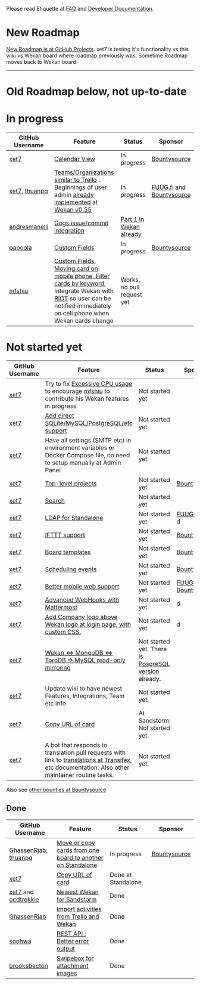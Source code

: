 Please read Etiquette at [FAQ](https://github.com/wekan/wekan/wiki/FAQ) and [Developer Documentation](https://github.com/wekan/wekan/wiki/Developer-Documentation).

# New Roadmap

[New Roadmap is at GitHub Projects](https://github.com/wekan/wekan/projects/2). xet7 is testing it's functionality vs this wiki vs Wekan board where roadmap previously was. Sometime Roadmap moves back to Wekan board.

***

# Old Roadmap below, not up-to-date

# In progress

GitHub Username | Feature | Status | Sponsor
------------ | ------------- | ------------ | ------------
[xet7](https://github.com/xet7) | [Calendar View](https://github.com/wekan/wekan/issues/808) | In progress | [Bountysource](https://www.bountysource.com/issues/41780513-add-feature-calendar-view)
[xet7](https://github.com/xet7), [thuanpq ](https://github.com/thuanpq) | [Teams/Organizations similar to Trello](https://github.com/wekan/wekan/issues/802) . Beginnings of user admin [already implemented](https://github.com/wekan/wekan/pull/1325) at [Wekan v0.55](https://github.com/wekan/wekan/blob/devel/CHANGELOG.md#v055-2017-11-19-wekan-release) | In progress | [FUUG.fi](https://fuug.fi/2017/wekan-kanban-taulun-perustoimintojen-kehitys-alkuun/) and [Bountysource](https://www.bountysource.com/issues/41780380-add-feature-teams-organizations-similar-to-trello)
[andresmanelli](https://github.com/andresmanelli) | [Gogs issue/commit integration](https://github.com/wekan/wekan/issues/253) | [Part 1 in Wekan already](https://github.com/wekan/wekan/pull/1189) |
[papoola](https://github.com/papoola) | [Custom Fields](https://github.com/wekan/wekan/issues/807) | In progress | [Bountysource](https://www.bountysource.com/issues/41780302-add-feature-move-or-copy-cards-from-one-board-to-another)
[mfshiu](https://github.com/mfshiu) | [Custom Fields, Moving card on mobile phone, Filter cards by keyword](https://github.com/wekan/wekan/issues/1022#issuecomment-337646110), Integrate Wekan with [RIOT](http://riot.im) so user can be notified immediately on cell phone when Wekan cards change | Works, no pull request yet

# Not started yet

GitHub Username | Feature | Status | Sponsor
------------ | ------------- | ------------ | ------------
[xet7](https://github.com/xet7) | Try to fix [Excessive CPU usage](https://github.com/wekan/wekan-mongodb/issues/2) to encourage [mfshiu](https://github.com/mfshiu) to contribute his Wekan features in progress | Not started yet |
[xet7](https://github.com/xet7) | [Add direct SQLite/MySQL/PostgreSQL/etc support](https://github.com/wekan/wekan/issues/787) | Not started yet |
[xet7](https://github.com/xet7) | Have all settings (SMTP etc) in environment variables or Docker Compose file, no need to setup manually at Admin Panel | Not started yet |
[xet7](https://github.com/xet7) | [Top-level projects](https://github.com/wekan/wekan/issues/641) | Not started yet | [Bountysource](https://www.bountysource.com/issues/36035028-top-level-projects)
[xet7](https://github.com/xet7) | [Search](https://github.com/wekan/wekan/issues/552) | Not started yet |
[xet7](https://github.com/xet7) | [LDAP for Standalone](https://github.com/wekan/wekan/issues/119) | Not started yet | [FUUG.fi](https://fuug.fi/2017/wekan-kanban-taulun-perustoimintojen-kehitys-alkuun/) and d
[xet7](https://github.com/xet7) | [IFTTT support](https://github.com/wekan/wekan/issues/1160) | Not started yet | [Bountysource](https://www.bountysource.com/issues/47991500-feature-request-if-this-then-that-style-support-i-e-recurring-cards)
[xet7](https://github.com/xet7) | [Board templates](https://github.com/wekan/wekan/issues/786) | Not started yet | [Bountysource](https://www.bountysource.com/issues/41724710-add-feature-board-templates)
[xet7](https://github.com/xet7) | [Scheduling events](https://github.com/wekan/wekan/issues/1101) | Not started yet | [Bountysource](https://www.bountysource.com/issues/46762619-scheduling-events)
[xet7](https://github.com/xet7) | [Better mobile web support](https://github.com/wekan/wekan/issues/953) | Not started yet | [FUUG.fi](https://fuug.fi/2017/wekan-kanban-taulun-perustoimintojen-kehitys-alkuun/) and<br /> [Bountysource](https://www.bountysource.com/issues/43608850-hard-sometimes-impossible-to-use-wekan-on-mobile-android-ios-because-of-ui-ux-issues) | In progress | [FUUG.fi](https://fuug.fi/2017/wekan-kanban-taulun-perustoimintojen-kehitys-alkuun/) and [Bountysource](https://www.bountysource.com/issues/41780380-add-feature-teams-organizations-similar-to-trello)
[xet7](https://github.com/xet7) | [Advanced WebHooks with Mattermost](https://github.com/wekan/wekan/issues/1297) | Not started yet | d
[xet7](https://github.com/xet7) | [Add Company logo above Wekan logo at login page, with custom CSS.](https://github.com/wekan/wekan/issues/1196) | Not started yet | d
[xet7](https://github.com/xet7) | [Wekan <=> MongoDB <=> ToroDB => MySQL read-only mirroring](https://github.com/torodb/stampede/issues/203) | Not started yet. There is [PosgreSQL version](https://github.com/wekan/wekan-postgresql) already. |
[xet7](https://github.com/xet7) | Update wiki to have newest Features, Integrations, Team etc info | Not started yet. |
[xet7](https://github.com/xet7) | [Copy URL of card](https://github.com/wekan/wekan/issues/1188) | At Sandstorm: Not started yet. |
[xet7](https://github.com/xet7) | A bot that responds to translation pull requests with link to [translations at Transifex](https://www.transifex.com/wekan/wekan), etc documentation. Also other maintainer routine tasks. | Not started yet. |

Also see [other bounties at Bountysource](https://www.bountysource.com/teams/wekan)

## Done

GitHub Username | Feature | Status | Sponsor
------------ | ------------- | ------------ | ------------  
[GhassenRjab](https://github.com/GhassenRjab), [thuanpq ](https://github.com/thuanpq) | [Move or copy cards from one board to another on Standalone](https://github.com/wekan/wekan/issues/797) | In progress | [Bountysource](https://www.bountysource.com/issues/41780302-add-feature-move-or-copy-cards-from-one-board-to-another)
[xet7](https://github.com/xet7) | [Copy URL of card](https://github.com/wekan/wekan/issues/1188) | Done at Standalone. |
[xet7](https://github.com/xet7) and [ocdtrekkie](https://github.com/ocdtrekkie) | [Newest Wekan for Sandstorm](https://github.com/wekan/wekan/issues/799) | Done |
[GhassenRjab](https://github.com/GhassenRjab) | [Import activities from Trello and Wekan](https://github.com/wekan/wekan/pull/1187) | Done |
[soohwa](https://github.com/soohwa) | [REST API : Better error output](https://github.com/wekan/wekan/issues/1037#issuecomment-301271356)| Done |
[brooksbecton](https://github.com/brooksbecton) | [Swipebox for attachment images](https://github.com/wekan/wekan/issues/201) | Done |